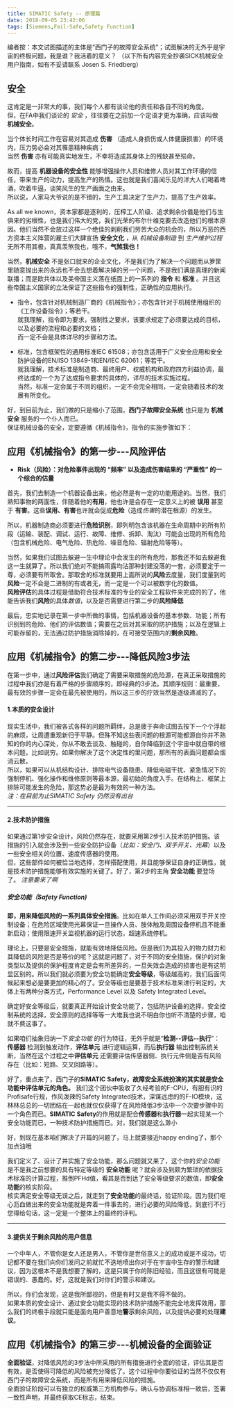 ```yaml
---
title: SIMATIC Safety -- 原理篇
date: 2018-09-05 23:42:06
tags: [Siemens,Fail-Safe,Safety Function]
---
```

编者按：本文试图描述的主体是“西门子的故障安全系统”；试图解决的无外乎是宇宙的终极问题，我是谁？我活着的意义？ （以下所有内容完全抄袭SICK机械安全用户指南，如有不妥请联系 Josen S. Friedberg）
    
    
## 安全

这肯定是一非常大的事，我们每个人都有谈论他的责任和各自不同的角度。  
但，在FA中我们谈论的 *安全*  ，往往要在之前加一个定语才更为准确，应该叫做 **机械安全**。

当个体长时间工作在容易对其造成 **伤害** （造成人身损伤或人体健康损害）的环境内，压力势必会对其罹患精神疾病；  
当然 **伤害** 亦有可能真实地发生，不幸将造成其身体上的残缺甚至殒命。

故而，提高 **机器设备的安全性** 能够增强操作人员和维修人员对其工作环境的信任，带来生产的动力，提高生产的热情。这也就是我们喜闻乐见的洋大人们喝着啤酒，吹着牛逼，谈笑风生的生产画面之由来。  
所以说，人家马大爷说的是不错的，生产工具决定了生产力，提高了生产效率。    

As all we known，资本家都是逐利的，压榨工人阶级、追求剩余价值是他们与生俱来的劣根性，也是我们伟大的党，我们光荣的布尔什维克要去改造他们的根本原因。他们当然不会放过这样一个绝佳的剥削我们劳苦大众的机会的，所以万恶的西方资本主义阵营的雇主们大肆宣扬 **安全文化** ，从 *机械设备制造* 到 *生产维护过程* 无所不用其极，真真羡煞我也，哦不，**气煞我也！**

当然，**机械安全** 不是张口就来的企业文化，不是我们为了解决一个问题而从箩筐里随意抛出来的永远也不会去想着解决掉的另一个问题，不是我们满是真理的新闻联播；而是欧共体以及美帝国主义落在纸面上的一系列的 **指令** 和 **标准** 。并且这些帝国主义国家的立法保证了这些指令的强制性，正确性的应用执行。
  
- 指令，包含针对机械制造厂商的《机械指令》；亦包含针对于机械使用组织的《工作设备指令》；等若干。  
  就我理解，指令即为要求，强制性之要求，该要求规定了必须要达成的目标，以及必要的流程和必要的文档；  
  而一定不会是具体详尽的步骤和方法。
    
- 标准，包含框架性的通用标准IEC 61508；亦包含适用于广义安全应用和安全防护设备的EN/ISO 13849-1和EN/IEC 62061；等若干。  
  就我理解，技术标准是制造商、最终用户、权威机构和政府四方利益协调，最终达成的一个为了达成指令要求的具体的，详尽的技术实施过程。  
  当然，标准一定会属于不同的组织，一定不会完全相同，一定会随着技术的发展有所变化。
      
好，到目前为止，我们做的只是缩小了范围，**西门子故障安全系统** 也只是为 **机械安全** 服务的一个仆人而已。  
保证机械设备的安全，定要遵循《机械指令》，指令的实施步骤如下：
    
## 应用《机械指令》的第一步---风险评估

- **Risk（风险）：对危险事件出现的 “频率” 以及造成伤害结果的 “严重性” 的一个综合的估量** 

首先，我们去制造一个机器设备出来，他必然是有一定的功能用途的。当然，我们熟知事物的两面性，伴随着他的**有用**，他也许是会存在一定意义上的被 **误用** 甚至于 **有害**。这些**误用、有害**也许就会促成**危险**（造成*伤害*的潜在根源）的发生。  

所以，机器制造商必须要进行**危险识别**，即列明包含该机器在生命周期中的所有阶段（运输、装配、调试、运行、故障、维修、拆卸、淘汰）可能会出现的所有危险（包含机械危险、电气危险、热危险、噪音危险、辐射危险等等）。

当然，如果我们试图去躲避一生中理论中会发生的所有危险，那我还不如去躲避我这一生就算了。所以我们绝对不能搞雨露均沾那种封建没落的一套，必须要定于一尊，必须要有所取舍。那取舍的标准就要用上面所说的**风险**去度量，我们度量到的**风险**一定不会是二进制的有或者无，而一定是一个可以被数字化的数值。  
**风险评估**的具体过程是借助符合技术标准的专业的安全工程软件来完成的的了，他能告诉我们**风险**的具体*数值*，以及是否需要进行第二步的**风险降低**

最后，忠实地记录在第一步中所做的事情，包括机器设备的基本参数、功能；所有识别到的危险、他们的评估数值；需要在之后对其采取的防护措施；以及在逻辑上可能存留的，无法通过防护措施消除掉的，在可接受范围内的**剩余风险**。

## 应用《机械指令》的第二步---降低风险3步法
在第一步中，通过**风险评估**我们确定了需要采取措施的危险源，在真正采取措施的过程中我们亦是有着严格的步骤顺序的，即经典的3步法。其顺序规则：最重要，最有效的步骤一定会在最先被使用的，所以这三步的疗效当然是逐级递减的了。   
#### 1.本质的安全设计
现实生活中，我们被各式各样的问题所羁绊，总是疲于奔命试图去按下一个个浮起的麻烦，让周遭重现新归于平静。但殊不知这些表问题的根源可能都源自你并不熟知的你的内心深处，你从不敢去谈及、触碰的，自你降临到这个宇宙中就自带的根本问题，比如说穷。如果你解决了这个决定性的里问题，那所有的表面问题都会烟消云散。  
所以，如果可以从机结构设计、排除电气设备隐患、降低电磁干扰、紧急情况下的强制停机、强化操作和维修原则等最本源，最初始的角度入手。在结构上、框架上排除可能发生的危险，那这势必是最为有效的一种方法。  
*注：在目前为止SIMATIC Safety 仍然没有出台*
****
#### 2.技术防护措施
如果通过第1步安全设计，风险仍然存在，就要采用第2步引入技术防护措施。该措施的引入就会涉及到一些安全防护设备（*比如：安全门、双手开关、光幕*）以及一些安全相关的位置、速度传感器的使用。    
但，这些部件如何被恰当地选择，怎样搭配使用，并且能够保证自身的正确性，就是技术防护措施能够有效实施的关键了。好了，第2步的主角 **安全功能** 要登场了。 *注意要来了啊*

##### 安全功能（Safety Function) 
**即，用来降低风险的一系列具体安全措施**。比如在单人工作间必须采用双手开关控制设备；在危险区域使用光幕保证一旦操作人员、肢体触及周围设备停机且不能重新启动；使用限速开关监视机器的运行状态，超速系统停机。     

理论上，只要是安全措施，就能有效地降低风险。但是我们为其投入的物力财力和其降低的风险是否是等价的呢？这就是问题了，对于不同的安全措施，保护的对象类型以及提供的保护程度肯定是会有所差异的，一旦失效会造成的损害也是有这明显区别的。所以我们就必须要为安全功能确定**安全等级**，等级越高的，我们后面伺候起来想必是要更加的精心的了。安全等级也是要基于技术标准来进行判定的，大体上有两种分类方式，Performance Level 以及 Safety Integrated Level。

确定好安全等级后，就要真正开始设计安全功能了，包括防护设备的选择，安全控制系统的选择，安全原则的选择等等一大堆我也说不明白你也听不清楚的步骤，咱就不费这事了。  

如果咱们抽象归纳一下*安全功能* 的行为特征，无外乎就是“**检测--评估--执行**”：  
**传感器** 检测到触发动作，**评估单元** 进行逻辑运算，而后**执行器** 输出控制系统关断，当然在这个过程之中**评估单元** 还需要评估传感器侧、执行元件侧是否有风险存在（比如：短路、交叉回路等）。

好了，重点来了，西门子的**SIMATIC Safety，故障安全系统扮演的其实就是安全功能中评估单元的角色。** 我们这个团伙中吸收了久经考验的F-CPU，有胆有识的Profisafe行规，作风泼辣的Safety Integrated技术，深谋远虑的的F-IO模块，这林林总总的一切团结在一起也就仅仅获得了在风险降低3步法中一个次要步骤中的一个角色而已。**SIMATIC Safety**的作用就是配合**传感器**和**执行器**一起实现某一个安全功能而已，一种技术防护措施而已。对，我们就是这么渺小  

好，到现在基本咱们解决了开篇的问题了，马上就要接近happy ending了，那个加点油哦

我们定义了、设计了并实施了安全功能，那么问题就又来了，这个你的*安全功能* 是不是我之前想要的具有特定等级的 **安全功能** 呢？就会涉及到颇为繁琐的依据技术标准的计算过程，推倒PFHd值，看其是否到达了安全等级要求的数值，即**安全功能**的核实阶段。  
核实满足安全等级无误之后，就走到了**安全功能**的最终话，验证阶段。因为我们呕心沥血做出来的安全功能就是奔着一件事去的，进行必要的风险降低，到底行不行您得给句话，这一定是一个整体上的最终的评判。
****
#### 3.提供关于剩余风险的用户信息

一个中年人，不管你是女人还是男人，不管你是世俗意义上的成功或是不成功，切记都不要在我们向你们发问之前就忙不迭地喷出你对于在宇宙中生存的警示和建议，因为这根本不是我想要了解的，这是只属于你的陈旧经验，而且这很有可能是错误的、愚蠢的。好，这就是我们对你们的警示和建议。

所以，你们会发现，这是我所鄙视的，但是有时又是我不得不做的。  
如果本质的安全设计、通过安全功能实现的技术防护措施不能完全地发挥效用，那么我们的终极手段就只能是面向用户善意地**警示**剩余风险，以及提供必要的处理**建议**。

## 应用《机械指令》的第三步---机械设备的全面验证

**全面验证**，对降低风险的3步法中所采用的所有措施进行全面的验证，评估其是否有效，是否使得可降低的风险被充分降低了。这个过程中你要验证的当然不仅仅有西门子的故障安全系统，而是所有用来降低风险的措施。  
全面验证阶段可以有独立的权威第三方机构参与，确认与协调标准相一致后，签署一致性声明，并最终获取CE标志，结束。